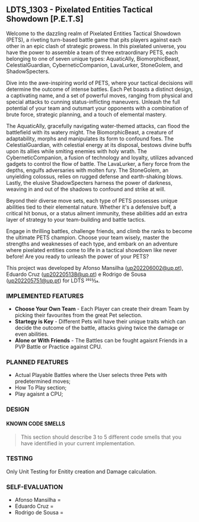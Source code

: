 ## LDTS_1303 - Pixelated Entities Tactical Showdown [P.E.T.S]

Welcome to the dazzling realm of Pixelated Entities Tactical Showdown (PETS), a riveting turn-based battle game that pits players against each other in an epic clash of strategic prowess. In this pixelated universe, you have the power to assemble a team of three extraordinary PETS, each belonging to one of seven unique types: AquaticAlly, BiomorphicBeast, CelestialGuardian, CyberneticCompanion, LavaLurker, StoneGolem, and ShadowSpecters.

Dive into the awe-inspiring world of PETS, where your tactical decisions will determine the outcome of intense battles. Each Pet boasts a distinct design, a captivating name, and a set of powerful moves, ranging from physical and special attacks to cunning status-inflicting maneuvers. Unleash the full potential of your team and outsmart your opponents with a combination of brute force, strategic planning, and a touch of elemental mastery.

The AquaticAlly, gracefully navigating water-themed attacks, can flood the battlefield with its watery might. The BiomorphicBeast, a creature of adaptability, morphs and manipulates its form to confound foes. The CelestialGuardian, with celestial energy at its disposal, bestows divine buffs upon its allies while smiting enemies with holy wrath. The CyberneticCompanion, a fusion of technology and loyalty, utilizes advanced gadgets to control the flow of battle. The LavaLurker, a fiery force from the depths, engulfs adversaries with molten fury. The StoneGolem, an unyielding colossus, relies on rugged defense and earth-shaking blows. Lastly, the elusive ShadowSpecters harness the power of darkness, weaving in and out of the shadows to confound and strike at will.

Beyond their diverse move sets, each type of PETS possesses unique abilities tied to their elemental nature. Whether it's a defensive buff, a critical hit bonus, or a status ailment immunity, these abilities add an extra layer of strategy to your team-building and battle tactics.

Engage in thrilling battles, challenge friends, and climb the ranks to become the ultimate PETS champion. Choose your team wisely, master the strengths and weaknesses of each type, and embark on an adventure where pixelated entities come to life in a tactical showdown like never before! Are you ready to unleash the power of your PETS?

This project was developed by Afonso Mansilha (up202206002@up.pt), Eduardo Cruz (up202205138@up.pt) e Rodrigo de Sousa (up202205751@up.pt) for LDTS 2023⁄24.

### IMPLEMENTED FEATURES

- **Choose Your Own Team** - Each Player can create their dream Team by picking their favourites from the great Pet selection.
- **Startegy is Key** - Different Pets will have their unique traits which can decide the outcome of the battle, attacks giving twice the damage or even abilities.
- **Alone or With Friends** - The Battles can be fought agaisnt Friends in a PVP Battle or Practice against CPU.

### PLANNED FEATURES

- Actual Playable Battles where the User selects three Pets with predetermined moves;
- How To Play section;
- Play agaisnt a CPU;

### DESIGN


#### KNOWN CODE SMELLS

> This section should describe 3 to 5 different code smells that you have identified in your current implementation.

### TESTING

Only Unit Testing for Enitity creation and Damage calculation.

### SELF-EVALUATION

- Afonso Mansilha =
- Eduardo Cruz = 
- Rodrigo de Sousa =

